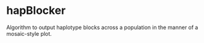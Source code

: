 # hapBlocker
Algorithm to output haplotype blocks across a population in the manner of a mosaic-style plot. 
